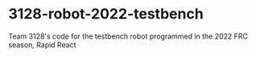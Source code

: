 # 3128-robot-2022-testbench
Team 3128's code for the testbench robot programmed in the 2022 FRC season, Rapid React
